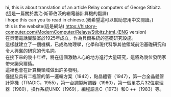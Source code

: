 hi, this is about translation of an article Relay computers of George Stibitz.(這是一篇關於喬治·斯蒂伯茨的繼電器計算機的翻譯)<br>
i hope this can you to read in chinese.(我希望這可以幫助您用中文閱讀。)<br>
this is the website(這是網站) https://history-computer.com/ModernComputer/Relays/Stibitz.html_(ENG version)<br>
在貝爾電話實驗室於1925年成立，作為貝爾系統的基礎研究設施。<br>
這樣就建立了一個機構，已成為物理學，化學和現代科學其他領域前沿基礎研究和令人興奮的研究的代名詞。<br>
在接下來的幾十年裡，將在這個激動人心的地方進行大量研究，這將為幾位發明家帶來諾貝爾獎。<br>
這裡也會在計算機領域做出許多發明，<br>
僅提及具有二極管的第一邏輯方案（1942），點晶體管（1947），第一台全晶體管計算機（TRADIC，1955），第一台調製解調器（1960），第一個單芯片32位處理器（1980），操作系統UNIX（1969），編程語言C（1973）和C ++（1983）等。<br>
